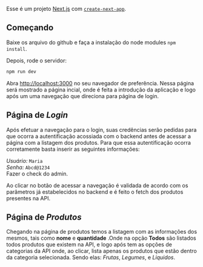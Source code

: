 Esse é um projeto [Next.js](https://nextjs.org/) com [`create-next-app`](https://github.com/vercel/next.js/tree/canary/packages/create-next-app).

## Começando

Baixe os arquivo do github e faça a instalação do node modules `npm install`.

Depois, rode o servidor:
```bash
npm run dev
```

Abra [http://localhost:3000](http://localhost:3000) no seu navegador de preferência. Nessa página será mostrado a página incial, onde é feita a introdução da aplicação e logo após um uma navegação que direciona para página de login.

## Página de *Login*

Após efetuar a navegação para o login, suas credências serão pedidas para que ocorra a autentificação acossiada com o backend antes de acessar a página com a listagem dos produtos.
Para que essa autentificação ocorra corretamente basta inserir as seguintes informações:

*Usuário:* `Maria` <br>
*Senha:* `Abcd@1234` <br>
Fazer o check do admin. <br>

Ao clicar no botão de acessar a navegação é validada de acordo com os parâmetros já estabelecidos no backend e é feito o fetch dos produtos presentes na API.

## Página de *Produtos*
Chegando na página de produtos temos a listagem com as informações dos mesmos, tais como **nome** e **quantidade** .Onde na opção **Todos** são listados todos produtos que existem na API, e logo após tem as opções de categorias da API onde, ao clicar, lista apenas os produtos que estão dentro da categoria selecionada. Sendo elas: *Frutas*, *Legumes*, e *Liquidos*.
